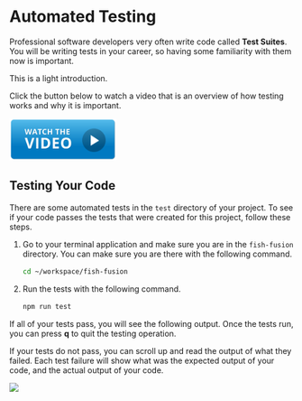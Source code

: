 # Automated Testing

Professional software developers very often write code called **Test Suites**. You will be writing tests in your career, so having some familiarity with them now is important.

This is a light introduction.

Click the button below to watch a video that is an overview of how testing works and why it is important.

[<img src="../../../../book-1-queen-bee/chapters/images/video-play-icon.gif" height="75rem" />](https://www.youtube.com/watch?v=Jv2uxzhPFl4)

## Testing Your Code

There are some automated tests in the `test` directory of your project. To see if your code passes the tests that were created for this project, follow these steps.

1. Go to your terminal application and make sure you are in the `fish-fusion` directory. You can make sure you are there with the following command.
    ```sh
    cd ~/workspace/fish-fusion
    ```
1. Run the tests with the following command.
    ```sh
    npm run test
    ```

If all of your tests pass, you will see the following output. Once the tests run, you can press **q** to quit the testing operation.

If your tests do not pass, you can scroll up and read the output of what they failed. Each test failure will show what was the expected output of your code, and the actual output of your code.

![](./images/fish-fusion-tests.gif)
